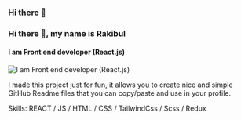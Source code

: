 ### Hi there 👋

### Hi there 👋, my name is Rakibul
#### I am Front end developer (React.js)
![I am Front end developer (React.js)](https://i.ibb.co/StXfrDb/You-heard-it-here.png)

I made this project just for fun, it allows you to create nice and simple GitHub Readme files that you can copy/paste and use in your profile.

Skills: REACT / JS / HTML / CSS / TailwindCss / Scss / Redux










